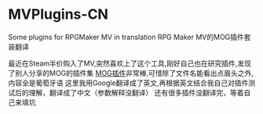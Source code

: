 # MVPlugins-CN
Some plugins for RPGMaker MV in translation
RPG Maker MV的MOG插件套装翻译

最近在Steam半价购入了MV,突然喜欢上了这个工具,刚好自己也在研究插件,发现了别人分享的MOG的插件集
[MOG插件](https://atelierrgss.wordpress.com)非常棒,可惜除了文件名能看出点眉头之外,内容全是葡萄牙语
这里我用Google翻译成了英文,再根据英文结合我自己对插件测试后的理解，翻译成了中文（参数解释没翻译）
还有很多插件没翻译完，等着自己来填坑

